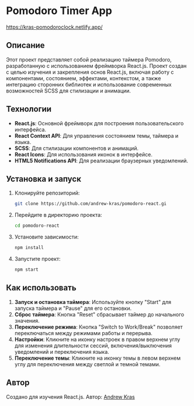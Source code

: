 # Pomodoro Timer App
https://kras-pomodoroclock.netlify.app/

## Описание

Этот проект представляет собой реализацию таймера Pomodoro, разработанную с использованием фреймворка React.js. Проект создан с целью изучения и закрепления основ React.js, включая работу с компонентами, состоянием, эффектами, контекстом, а также интеграцию сторонних библиотек и использование современных возможностей SCSS для стилизации и анимации.

## Технологии

- **React.js**: Основной фреймворк для построения пользовательского интерфейса.
- **React Context API**: Для управления состоянием темы, таймера и языка.
- **SCSS**: Для стилизации компонентов и анимаций.
- **React Icons**: Для использования иконок в интерфейсе.
- **HTML5 Notifications API**: Для реализации браузерных уведомлений.

## Установка и запуск

1. Клонируйте репозиторий:
    ```bash
    git clone https://github.com/andrew-kras/pomodoro-react.gi
    ```

2. Перейдите в директорию проекта:
    ```bash
    cd pomodoro-react
    ```

3. Установите зависимости:
    ```bash
    npm install
    ```

4. Запустите проект:
    ```bash
    npm start
    ```

## Как использовать

1. **Запуск и остановка таймера**: Используйте кнопку "Start" для запуска таймера и "Pause" для его остановки.
2. **Сброс таймера**: Кнопка "Reset" сбрасывает таймер до начального значения.
3. **Переключение режима**: Кнопка "Switch to Work/Break" позволяет переключаться между режимами работы и перерыва.
4. **Настройки**: Кликните на иконку настроек в правом верхнем углу для изменения длительности сессий, включения/выключения уведомлений и переключения языка.
5. **Переключение темы**: Кликните на иконку темы в левом верхнем углу для переключения между светлой и темной темами.

## Автор

Создано для изучения React.js. Автор: [Andrew Kras](https://github.com/andrew-kras/)

